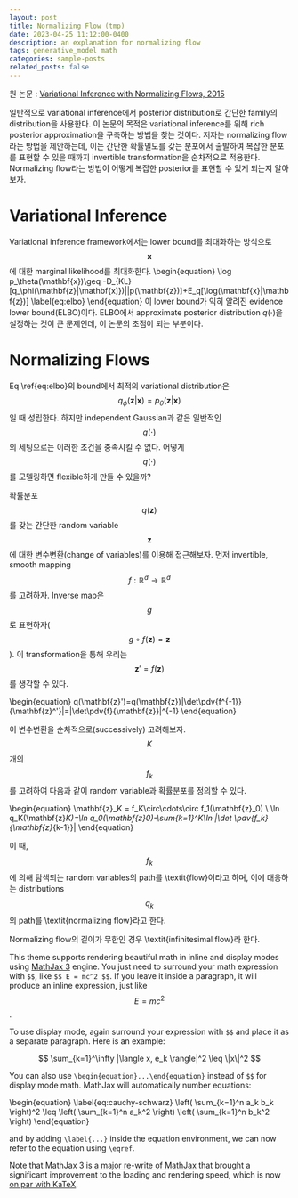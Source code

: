 ```yaml
---
layout: post
title: Normalizing Flow (tmp)
date: 2023-04-25 11:12:00-0400
description: an explanation for normalizing flow
tags: generative_model math
categories: sample-posts
related_posts: false
---
```


원 논문 : [Variational Inference with Normalizing Flows, 2015](https://arxiv.org/abs/1505.05770)

일반적으로 variational inference에서 posterior distribution로 간단한 family의 distribution을 사용한다. 이 논문의 목적은 variational inference를 위해 rich posterior approximation을 구축하는 방법을 찾는 것이다. 저자는 normalizing flow라는 방법을 제안하는데, 이는 간단한 확률밀도를 갖는 분포에서 출발하여 복잡한 분포를 표현할 수 있을 때까지 invertible transformation을 순차적으로 적용한다. Normalizing flow라는 방법이 어떻게 복잡한 posterior를 표현할 수 있게 되는지 알아보자.

# Variational Inference
Variational inference framework에서는 lower bound를 최대화하는 방식으로 $$\mathbf{x}$$에 대한 marginal likelihood를 최대화한다.
\begin{equation}
\log p_\theta(\mathbf{x})\geq -D_{KL}[q_\phi(\mathbf{z}|\mathbf{x]})||p(\mathbf{z})]+E_q[\log(\mathbf{x}|\mathbf{z})]
\label{eq:elbo}
\end{equation}
이 lower bound가 익히 알려진 evidence lower bound(ELBO)이다. ELBO에서 approximate posterior distribution $q(\cdot)$을 설정하는 것이 큰 문제인데, 이 논문의 초점이 되는 부분이다.

# Normalizing Flows
Eq \ref{eq:elbo}의 bound에서 최적의 variational distribution은 $$q_\phi(\mathbf{z}|\mathbf{x})=p_\theta(\mathbf{z}|\mathbf{x})$$일 때 성립한다. 하지만 independent Gaussian과 같은 일반적인 $$q(\cdot)$$의 세팅으로는 이러한 조건을 충족시킬 수 없다. 어떻게 $$q(\cdot)$$를 모델링하면 flexible하게 만들 수 있을까?

확률분포 $$q(\mathbf{z})$$를 갖는 간단한 random variable $$\mathbf{z}$$에 대한 변수변환(change of variables)를 이용해 접근해보자. 먼저 invertible, smooth mapping $$f:\mathbb{R}^d\rightarrow\mathbb{R}^d$$를 고려하자. Inverse map은 $$g$$로 표현하자($$g\circ f(\mathbf{z})=\mathbf{z}$$). 이 transformation을 통해 우리는 $$\mathbf{z}'=f(\mathbf{z})$$를 생각할 수 있다.

\begin{equation}
q(\mathbf{z}')=q(\mathbf{z})|\det\pdv{f^{-1}}{\mathbf{z}^'}|=|\det\pdv{f}{\mathbf{z}}|^{-1}
\end{equation}

이 변수변환을 순차적으로(successively) 고려해보자. $$K$$개의 $$f_k$$를 고려하여 다음과 같이 random variable과 확률분포를 정의할 수 있다.

\begin{equation}
\mathbf{z}_K = f_K\circ\cdots\circ f_1(\mathbf{z}_0) \\
\ln q_K(\mathbf{z}_K)=\ln q_0(\mathbf{z}_0)-\sum_{k=1}^K\ln |\det \pdv{f_k}{\mathbf{z}_{k-1}}|
\end{equation}

이 때, $$f_k$$에 의해 탐색되는 random variables의 path를 \textit{flow}이라고 하며, 이에 대응하는 distributions $$q_k$$의 path를 \textit{normalizing flow}라고 한다. 

Normalizing flow의 길이가 무한인 경우 \textit{infinitesimal flow}라 한다.

This theme supports rendering beautiful math in inline and display modes using [MathJax 3](https://www.mathjax.org/) engine. You just need to surround your math expression with `$$`, like `$$ E = mc^2 $$`. If you leave it inside a paragraph, it will produce an inline expression, just like $$ E = mc^2 $$.

To use display mode, again surround your expression with `$$` and place it as a separate paragraph. Here is an example:

$$
\sum_{k=1}^\infty |\langle x, e_k \rangle|^2 \leq \|x\|^2
$$

You can also use `\begin{equation}...\end{equation}` instead of `$$` for display mode math.
MathJax will automatically number equations:

\begin{equation}
\label{eq:cauchy-schwarz}
\left( \sum_{k=1}^n a_k b_k \right)^2 \leq \left( \sum_{k=1}^n a_k^2 \right) \left( \sum_{k=1}^n b_k^2 \right)
\end{equation}

and by adding `\label{...}` inside the equation environment, we can now refer to the equation using `\eqref`.

Note that MathJax 3 is [a major re-write of MathJax](https://docs.mathjax.org/en/latest/upgrading/whats-new-3.0.html) that brought a significant improvement to the loading and rendering speed, which is now [on par with KaTeX](http://www.intmath.com/cg5/katex-mathjax-comparison.php).
